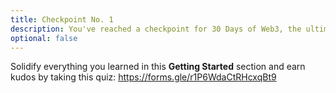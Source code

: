 ```yaml
---
title: Checkpoint No. 1
description: You've reached a checkpoint for 30 Days of Web3, the ultimate online curriculum on full-stsack blockchain development.
optional: false
---
```


Solidify everything you learned in this **Getting Started** section and earn kudos by taking this quiz: https://forms.gle/r1P6WdaCtRHcxqBt9
